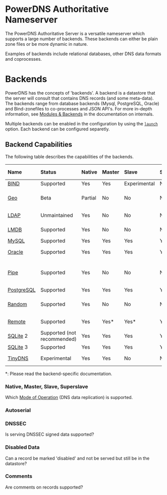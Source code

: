 # PowerDNS Authoritative Nameserver
The PowerDNS Authoritative Server is a versatile nameserver which supports a large number of backends. These backends can either be plain zone files or be more dynamic in nature.

Examples of backends include relational databases, other DNS data formats and coprocesses.

# Backends
PowerDNS has the concepts of 'backends'. A backend is a datastore that the server will consult that contains DNS records (and some meta-data).
The backends range from database backends (Mysql, PostgreSQL, Oracle) and Bind-zonefiles to co-processes and JSON API's.
For more in-depth information, see [Modules & Backends](internals.md#modules-backends) in the documentation on internals.

Multiple backends can be enabled in the configuration by using the [`launch`](settings.md#launch) option. Each backend can be configured separetly.

## Backend Capabilities
The following table describes the capabilities of the backends.

| Name | Status | Native | Master | Slave | Superslave | Autoserial | DNSSEC | Disabled Data | Comments | Launch Name |
|:---|:---|:---|:---|:---|:---|:---|:---|:---|:---|:---|
| [BIND](backend-bind.md) | Supported | Yes | Yes | Experimental | No | Yes | No | No | No | `bind` |
| [Geo](backend-geo.md) | Beta | Partial | No | No | No | No | Unknown (No) | Yes (no key storage) | Unknown (No) | Unknown (No) | `geo` |
| [LDAP](backend-ldap.md) | Unmaintained | Yes | No | No | No | No | No | Unknown (No) | Unknown (No) | Unknown |
| [LMDB](backend-lmdb.md) | Supported | Yes | No | No | No | No | No | Unknown (No) | Unknown (No) | `lmdb`|
| [MySQL](backend-generic-mypgsql.md) | Supported | Yes | Yes | Yes | Yes | Yes | Yes | Yes | Yes | `gmysql` |
| [Oracle](backend-oracle.md) | Supported | Yes | Yes | Yes | Yes | Yes | Yes | Unknown (No) | No | `oracle` |
| [Pipe](backend-pipe.md) | Supported | Yes | No | No | No | No | Partial (no delegation, no key storage) | No | No | `pipe` |
| [PostgreSQL](backend-generic-mypgsql.md) | Supported | Yes | Yes | Yes | Yes | Yes | Yes | Yes | Yes | `gpgsql` |
| [Random](backend-random.md) | Supported | Yes | No | No | No | No | Yes (no key storage) | No | No | `random` |
| [Remote](backend-remote.md) | Supported | Yes | Yes* | Yes* | Yes* | Yes* | Yes* | Unknown (No) | Unknown(No) | `remote` |
| [SQLite](backend-gsqlite.md) 2 | Supported (not recommended) | Yes | Yes | Yes | Yes | No | No | No | `gsqlite` |
| [SQLite](backend-gsqlite.md) 3 | Supported | Yes | Yes | Yes | Yes | Yes | Yes  | Yes | `gsqlite3` |
| [TinyDNS](backend-tinydns.md) | Experimental | Yes | Yes | No | No | No | No | Unknown (No) | Unknown (No) | `tinydns` |

*: Please read the backend-specific documentation.

### Native, Master, Slave, Superslave
Which [Mode of Operation](modes-of-operation.md) (DNS data replication) is supported.

### Autoserial

### DNSSEC
Is serving DNSSEC signed data supported?

### Disabled Data
Can a record be marked 'disabled' and not be served but still be in the datastore?

### Comments
Are comments on records supported?
